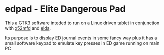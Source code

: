 # edpad - Elite Dangerous Pad

This a GTK3 software inteded to run on a Linux driven tablet in conjunction with [x52mfd](https://github.com/maxb-odessa/x52mfd) and [elda](https://github.com/maxb-odessa/elda).

Its purpose is to display ED journal events in some fancy way plus it has a small software keypad to emulate key presses in ED game running on main PC
